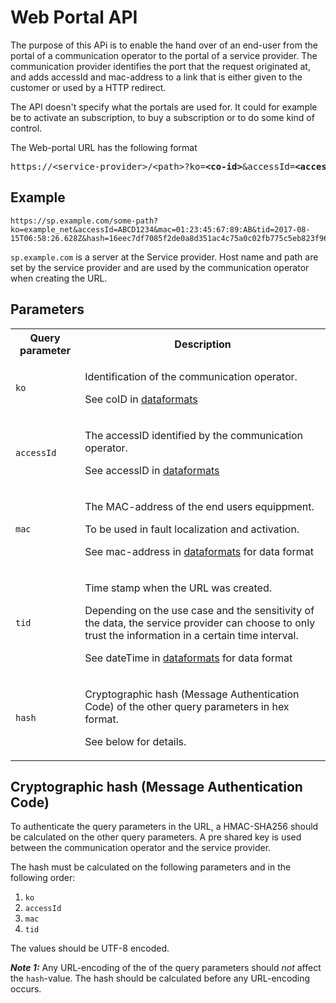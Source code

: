 # Web Portal API

The purpose of this APi is to enable the hand over of an end-user from the portal of a communication operator to the portal of a service provider.
The communication provider identifies the port that the request originated at, and adds accessId and mac-address to a link that is either given to the customer or used by a HTTP redirect. 

The API doesn't specify what the portals are used for. It could for example be to activate an subscription, to buy a subscription or to do some kind of control.

The Web-portal URL has the following format
<pre>
https://&lt;service-provider&gt;/&lt;path&gt;?ko=<b>&lt;co-id&gt;</b>&amp;accessId=<b>&lt;accessID&gt;</b>&amp;mac=<b>&lt;mac-address&gt;</b>&amp;tid=<b>&lt;timestamp&gt;</b>&amp;hash=<b>&lt;hash&gt;</b>
</pre>

## Example

	https://sp.example.com/some-path?ko=example_net&accessId=ABCD1234&mac=01:23:45:67:89:AB&tid=2017-08-15T06:58:26.628Z&hash=16eec7df7085f2de0a8d351ac4c75a0c02fb775c5eb823f96e6fb19bedaf65ed

`sp.example.com` is a server at the Service provider.
Host name and path are set by the service provider and are used by the communication operator when creating the URL.


## Parameters

<table>
	<tr>
		<th>Query parameter</th>
		<th>Description</th>
	</tr>
	<tr>
		<td>
			<code>ko</code>
		</td>
		<td>
			<p>Identification of the communication operator.</p>
			<p>See coID in <a href="../common/dataformats.md#coid">dataformats</a></p>
		</td>
	</tr>
	<tr>
		<td>
			<code>accessId</code>
		</td>
		<td>
			<p>The accessID identified by the communication operator.</p>
			<p>See accessID in <a href="../common/dataformats.md#accessid">dataformats</a></p>
		</td>
	</tr>
	<tr>
		<td>
			<code>mac</code>
		</td>
		<td>
			<p>The MAC-address of the end users equippment.</p>
			<p>To be used in fault localization and activation.</p>
			<p>See mac-address in <a href="../common/dataformats.md#macaddress">dataformats</a> for data format</p>
		</td>
	</tr>
	<tr>
		<td>
			<code>tid</code>
		</td>
		<td>
  			<p>Time stamp when the URL was created.</p> 
            <p>Depending on the use case and the sensitivity of the data, the service provider can choose to only trust the information in a certain time interval.</p>
			<p>See dateTime in <a href="../common/dataformats.md#datetime">dataformats</a> for data format</p>
		</td>
	</tr>
	<tr>
		<td>
			<code>hash</code>
		</td>
		<td>
			<p>Cryptographic hash (Message Authentication Code) of the other query parameters in hex format.</p>
			<p>See below for details.</p>
		</td>
	</tr>
</table>

## Cryptographic hash (Message Authentication Code)

To authenticate the query parameters in the URL, a HMAC-SHA256 should be calculated on the other query parameters.
A pre shared key is used between the communication operator and the service provider. 

The hash must be calculated on the following parameters and in the following order:
1. `ko`
2. `accessId`
3. `mac`
4. `tid`

The values should be UTF-8 encoded.

***Note 1:***  Any URL-encoding of the of the query parameters should *not* affect the `hash`-value.
The hash should be calculated before any URL-encoding occurs.

